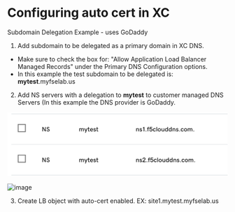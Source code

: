 # Configuring auto cert in XC

Subdomain Delegation Example - uses GoDaddy
1. Add subdomain to be delegated as a primary domain in XC DNS.
* Make sure to check the box for: "Allow Application Load Balancer Managed Records" under the Primary DNS Configuration options.
* In this example the test subdomain to be delegated is: **mytest**.myfselab.us

2. Add NS servers with a delegation to **mytest** to customer managed DNS Servers (In this example the DNS provider is GoDaddy.

![Image Description](./images/ns.png)


<img width="550" alt="image" src="https://github.com/user-attachments/assets/b6a6aa3b-1798-410a-88eb-e674abb57f9b">

3. Create LB object with auto-cert enabled. EX: site1.mytest.myfselab.us


